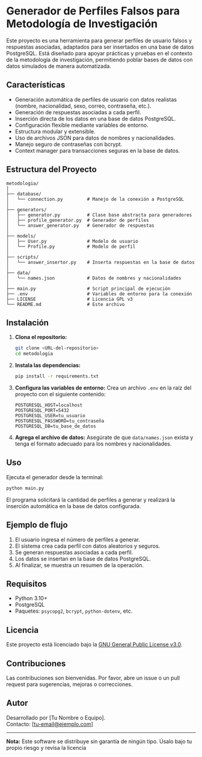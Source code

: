 # Generador de Perfiles Falsos para Metodología de Investigación

Este proyecto es una herramienta para generar perfiles de usuario falsos y respuestas asociadas, adaptados para ser insertados en una base de datos PostgreSQL. Está diseñado para apoyar prácticas y pruebas en el contexto de la metodología de investigación, permitiendo poblar bases de datos con datos simulados de manera automatizada.

## Características

- Generación automática de perfiles de usuario con datos realistas (nombre, nacionalidad, sexo, correo, contraseña, etc.).
- Generación de respuestas asociadas a cada perfil.
- Inserción directa de los datos en una base de datos PostgreSQL.
- Configuración flexible mediante variables de entorno.
- Estructura modular y extensible.
- Uso de archivos JSON para datos de nombres y nacionalidades.
- Manejo seguro de contraseñas con bcrypt.
- Context manager para transacciones seguras en la base de datos.

## Estructura del Proyecto

```
metodologia/
│
├── database/
│   └── connection.py         # Manejo de la conexión a PostgreSQL
│
├── generators/
│   ├── generator.py          # Clase base abstracta para generadores
│   ├── profile_generator.py  # Generador de perfiles
│   └── answer_generator.py   # Generador de respuestas
│
├── models/
│   ├── User.py               # Modelo de usuario
│   └── Profile.py            # Modelo de perfil
│
├── scripts/
│   └── answer_insertor.py    # Inserta respuestas en la base de datos
│
├── data/
│   └── names.json            # Datos de nombres y nacionalidades
│
├── main.py                   # Script principal de ejecución
├── .env                      # Variables de entorno para la conexión
├── LICENSE                   # Licencia GPL v3
└── README.md                 # Este archivo
```

## Instalación

1. **Clona el repositorio:**
   ```sh
   git clone <URL-del-repositorio>
   cd metodologia
   ```

2. **Instala las dependencias:**
   ```sh
   pip install -r requirements.txt
   ```

3. **Configura las variables de entorno:**
   Crea un archivo `.env` en la raíz del proyecto con el siguiente contenido:
   ```
   POSTGRESQL_HOST=localhost
   POSTGRESQL_PORT=5432
   POSTGRESQL_USER=tu_usuario
   POSTGRESQL_PASSWORD=tu_contraseña
   POSTGRESQL_DB=tu_base_de_datos
   ```

4. **Agrega el archivo de datos:**
   Asegúrate de que `data/names.json` exista y tenga el formato adecuado para los nombres y nacionalidades.

## Uso

Ejecuta el generador desde la terminal:

```sh
python main.py
```

El programa solicitará la cantidad de perfiles a generar y realizará la inserción automática en la base de datos configurada.

## Ejemplo de flujo

1. El usuario ingresa el número de perfiles a generar.
2. El sistema crea cada perfil con datos aleatorios y seguros.
3. Se generan respuestas asociadas a cada perfil.
4. Los datos se insertan en la base de datos PostgreSQL.
5. Al finalizar, se muestra un resumen de la operación.

## Requisitos

- Python 3.10+
- PostgreSQL
- Paquetes: `psycopg2`, `bcrypt`, `python-dotenv`, etc.

## Licencia

Este proyecto está licenciado bajo la [GNU General Public License v3.0](LICENSE).

## Contribuciones

Las contribuciones son bienvenidas. Por favor, abre un issue o un pull request para sugerencias, mejoras o correcciones.

## Autor

Desarrollado por [Tu Nombre o Equipo].  
Contacto: [tu-email@ejemplo.com]

---

**Nota:** Este software se distribuye sin garantía de ningún tipo. Úsalo bajo tu propio riesgo y revisa la licencia
